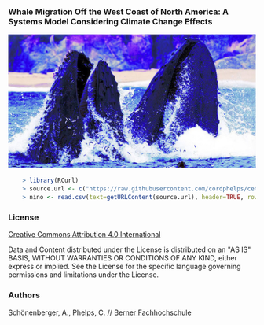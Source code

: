 

### Whale Migration Off the West Coast of North America: A Systems Model Considering Climate Change Effects



[![screen shot](https://raw.githubusercontent.com/cordphelps/cetacea/master/cetacea.jpg)]()




```R
	> library(RCurl)
	> source.url <- c("https://raw.githubusercontent.com/cordphelps/cetacea/master/V7data+mixer.csv")
	> nino <- read.csv(text=getURLContent(source.url), header=TRUE, row.names=NULL)

```


### License
[Creative Commons Attribution 4.0 International](https://creativecommons.org/licenses/by/4.0/)

Data and Content distributed under the License is distributed on an "AS IS" BASIS, WITHOUT WARRANTIES OR CONDITIONS OF ANY KIND, either express or implied. See the License for the specific language governing permissions and limitations under the License.


### Authors
Schönenberger, A., Phelps, C. // [Berner Fachhochschule](https://www.hafl.bfh.ch/en/home.html)








 





